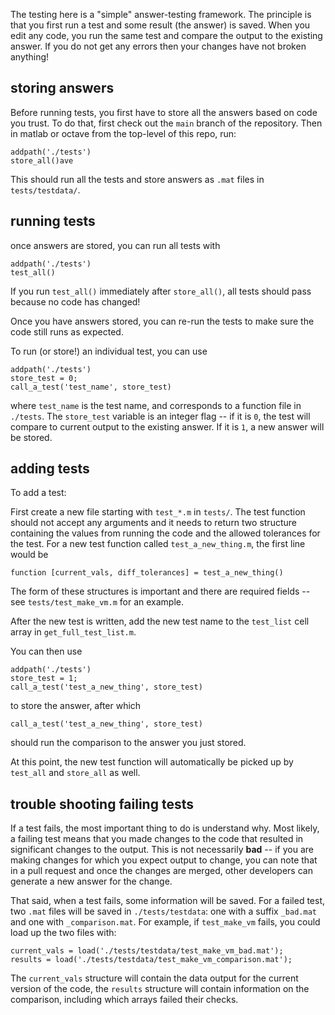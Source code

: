 The testing here is a "simple" answer-testing framework. The principle is that you first run a test and some result (the answer) is saved. When you edit any code, you run the same test and compare the output to the existing answer. If you do not get any errors then your changes have not broken anything!


## storing answers 

Before running tests, you first have to store all the answers based on code you trust. To do that, first check out the `main` branch of the repository. Then in matlab or octave from the top-level of this repo, run:

```
addpath('./tests')
store_all()ave
```

This should run all the tests and store answers as `.mat` files in `tests/testdata/`. 

## running tests

once answers are stored, you can run all tests with

```
addpath('./tests')
test_all()
```

If you run `test_all()` immediately after `store_all()`, all tests should pass because no code has changed!

Once you have answers stored, you can re-run the tests to make sure the code still runs as expected. 

To run (or store!) an individual test, you can use
```
addpath('./tests')
store_test = 0;  
call_a_test('test_name', store_test)
```

where `test_name` is the test name, and corresponds to a function file in `./tests`. The `store_test` variable is an integer flag -- if it is `0`, the test will compare to current output to the existing answer. If it is `1`, a new answer will be stored.  

## adding tests 

To add a test:

First create a new file starting with `test_*.m` in `tests/`. The test function should not accept any arguments and it needs to return two structure containing the values from running the code and the allowed tolerances for the test. For a new test function called `test_a_new_thing.m`, the first line would be
```
function [current_vals, diff_tolerances] = test_a_new_thing()
```
The form of these structures is  important and there are required fields -- see `tests/test_make_vm.m` for an example. 

After the new test is written, add the new test name to the `test_list` cell array in `get_full_test_list.m`. 

You can then use

```
addpath('./tests')
store_test = 1;  
call_a_test('test_a_new_thing', store_test)
``` 

to store the answer, after which

```
call_a_test('test_a_new_thing', store_test)
```

should run the comparison to the answer you just stored. 

At this point, the new test function will automatically be picked up by `test_all` and `store_all` as well.

## trouble shooting failing tests

If a test fails, the most important thing to do is understand why. Most likely, a failing test means that you made changes to the code that resulted in significant changes to the output. This is not necessarily **bad** -- if you are making changes for which you expect output to change, you can note that in a pull request and once the changes are merged, other developers can generate a new answer for the change.  

That said, when a test fails, some information will be saved. For a failed test, two `.mat` files will be saved in `./tests/testdata`: one with a suffix `_bad.mat` and one with `_comparison.mat`. For example, if `test_make_vm` fails, you could load up the two files with:

```
current_vals = load('./tests/testdata/test_make_vm_bad.mat');
results = load('./tests/testdata/test_make_vm_comparison.mat');
```

The `current_vals` structure will contain the data output for the current version of the code, the `results` structure will contain information on the comparison, including which arrays failed their checks. 